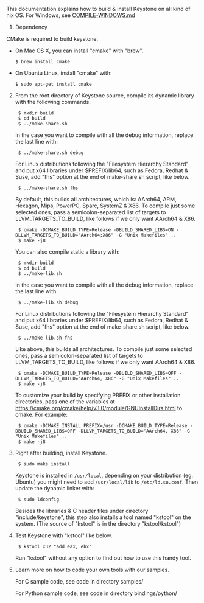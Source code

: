 This documentation explains how to build & install Keystone on all kind of nix OS.
For Windows, see [COMPILE-WINDOWS.md](COMPILE-WINDOWS.md)


1. Dependency

  CMake is required to build keystone.

  - On Mac OS X, you can install "cmake" with "brew".

        $ brew install cmake

  - On Ubuntu Linux, install "cmake" with:

        $ sudo apt-get install cmake


2. From the root directory of Keystone source, compile its dynamic library
   with the following commands.

        $ mkdir build
        $ cd build
        $ ../make-share.sh

   In the case you want to compile with all the debug information, replace the
   last line with:

        $ ../make-share.sh debug

   For Linux distributions following the "Filesystem Hierarchy Standard" and
   put x64 libraries under $PREFIX/lib64, such as Fedora, Redhat & Suse,
   add "fhs" option at the end of make-share.sh script, like below.

        $ ../make-share.sh fhs

   By default, this builds all architectures, which is: AArch64, ARM, Hexagon,
   Mips, PowerPC, Sparc, SystemZ & X86. To compile just some selected ones,
   pass a semicolon-separated list of targets to LLVM_TARGETS_TO_BUILD,
   like follows if we only want AArch64 & X86.

        $ cmake -DCMAKE_BUILD_TYPE=Release -DBUILD_SHARED_LIBS=ON -DLLVM_TARGETS_TO_BUILD="AArch64;X86" -G "Unix Makefiles" ..
        $ make -j8

   You can also compile static a library with:

        $ mkdir build
        $ cd build
        $ ../make-lib.sh

   In the case you want to compile with all the debug information, replace the
   last line with:

        $ ../make-lib.sh debug

   For Linux distributions following the "Filesystem Hierarchy Standard" and
   put x64 libraries under $PREFIX/lib64, such as Fedora, Redhat & Suse,
   add "fhs" option at the end of make-share.sh script, like below.

        $ ../make-lib.sh fhs

   Like above, this builds all architectures. To compile just some selected ones,
   pass a semicolon-separated list of targets to LLVM_TARGETS_TO_BUILD,
   like follows if we only want AArch64 & X86.

        $ cmake -DCMAKE_BUILD_TYPE=Release -DBUILD_SHARED_LIBS=OFF -DLLVM_TARGETS_TO_BUILD="AArch64, X86" -G "Unix Makefiles" ..
        $ make -j8

   To customize your build by specifying PREFIX or other installation directories,
   pass one of the variables at https://cmake.org/cmake/help/v3.0/module/GNUInstallDirs.html
   to cmake. For example:

        $ cmake -DCMAKE_INSTALL_PREFIX=/usr -DCMAKE_BUILD_TYPE=Release -DBUILD_SHARED_LIBS=OFF -DLLVM_TARGETS_TO_BUILD="AArch64, X86" -G "Unix Makefiles" ..
        $ make -j8


3. Right after building, install Keystone.

        $ sudo make install

   Keystone is installed in `/usr/local`, depending on your distribution (eg. Ubuntu) you might
   need to add `/usr/local/lib` to `/etc/ld.so.conf`. Then update the dynamic linker
   with:
        
        $ sudo ldconfig
   
   Besides the libraries & C header files under directory "include/keystone",
   this step also installs a tool named "kstool" on the system.
   (The source of "kstool" is in the directory "kstool/kstool")


4. Test Keystone with "kstool" like below.

        $ kstool x32 "add eax, ebx"

   Run "kstool" without any option to find out how to use this handy tool.


5. Learn more on how to code your own tools with our samples.

   For C sample code, see code in directory samples/

   For Python sample code, see code in directory bindings/python/
